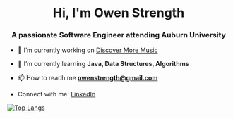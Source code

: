<h1 align="center">Hi, I'm Owen Strength</h1>
<h3 align="center">A passionate Software Engineer attending Auburn University</h3>


- 🔭 I’m currently working on [Discover More Music](https://github.com/owenstrength/Discover-More-Music)

- 🌱 I’m currently learning **Java, Data Structures, Algorithms**

- 📫 How to reach me **owenstrength@gmail.com**

- Connect with me: [LinkedIn]("https://linkedin.com/in/owenstrength")


[![Top Langs](https://github-readme-stats.vercel.app/api/top-langs/?username=owenstrength&layout=compact)](https://github.com/owenstrength/github-readme-stats)
